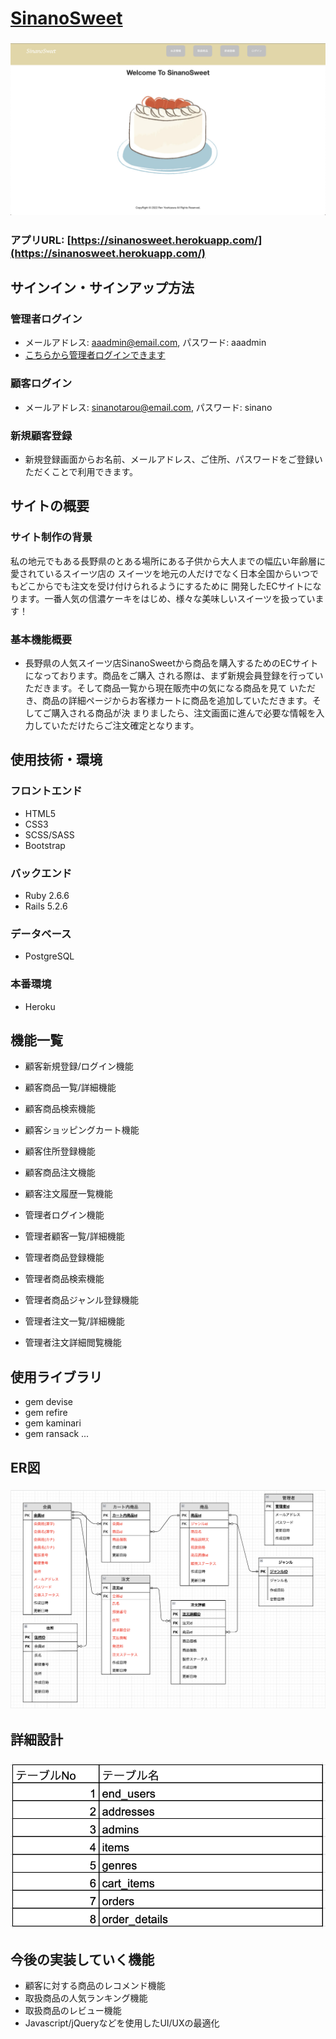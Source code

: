 # [SinanoSweet](https://sinanosweet.herokuapp.com/)
### ![SinanoSweet](/app/assets/images/sinanosweet.png)
### アプリURL: [https://sinanosweet.herokuapp.com/](https://sinanosweet.herokuapp.com/)

## サインイン・サインアップ方法
### 管理者ログイン
- メールアドレス: aaadmin@email.com, パスワード: aaadmin
- [こちらから管理者ログインできます](https://sinanosweet.herokuapp.com/admin/sign_in)

### 顧客ログイン
- メールアドレス: sinanotarou@email.com, パスワード: sinano

### 新規顧客登録
- 新規登録画面からお名前、メールアドレス、ご住所、パスワードをご登録いただくことで利用できます。

## サイトの概要
### サイト制作の背景
私の地元でもある長野県のとある場所にある子供から大人までの幅広い年齢層に愛されているスイーツ店の
スイーツを地元の人だけでなく日本全国からいつでもどこからでも注文を受け付けられるようにするために
開発したECサイトになります。一番人気の信濃ケーキをはじめ、様々な美味しいスイーツを扱っています！

### 基本機能概要
- 長野県の人気スイーツ店SinanoSweetから商品を購入するためのECサイトになっております。商品をご購入
される際は、まず新規会員登録を行っていただきます。そして商品一覧から現在販売中の気になる商品を見て
いただき、商品の詳細ページからお客様カートに商品を追加していただきます。そしてご購入される商品が決
まりましたら、注文画面に進んで必要な情報を入力していただけたらご注文確定となります。

## 使用技術・環境
### フロントエンド
- HTML5
- CSS3
- SCSS/SASS
- Bootstrap

### バックエンド
- Ruby 2.6.6
- Rails 5.2.6

### データベース
- PostgreSQL

### 本番環境
- Heroku

## 機能一覧
- 顧客新規登録/ログイン機能
- 顧客商品一覧/詳細機能
- 顧客商品検索機能
- 顧客ショッピングカート機能
- 顧客住所登録機能
- 顧客商品注文機能
- 顧客注文履歴一覧機能

- 管理者ログイン機能
- 管理者顧客一覧/詳細機能
- 管理者商品登録機能
- 管理者商品検索機能
- 管理者商品ジャンル登録機能
- 管理者注文一覧/詳細機能
- 管理者注文詳細閲覧機能

## 使用ライブラリ
- gem devise
- gem refire
- gem kaminari
- gem ransack
...

## ER図
### ![ER図](/app/assets/images/ERf.png)

## 詳細設計
### ![テーブル定義書](/app/assets/images/tablef.png)

## 今後の実装していく機能
- 顧客に対する商品のレコメンド機能
- 取扱商品の人気ランキング機能
- 取扱商品のレビュー機能
- Javascript/jQueryなどを使用したUI/UXの最適化
